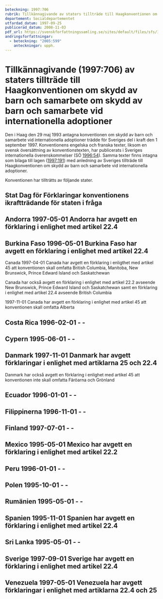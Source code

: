 ```yaml
---
beteckning: 1997:706
rubrik: Tillkännagivande av staters tillträde till Haagkonventionen om skydd av barn och samarbete om skydd av barn och samarbete vid internationella adoptioner
departement: Socialdepartementet
utfardad_datum: 1997-09-25
publicerad_datum: 2008-11-03
pdf_url: https://svenskforfattningssamling.se/sites/default/files/sfs/1997-09/SFS1997-706.pdf
andringsforfattningar:
  - beteckning: "2005:599"
    anteckningar: upph.
---
```


# Tillkännagivande (1997:706) av staters tillträde till Haagkonventionen om skydd av barn och samarbete om skydd av barn och samarbete vid internationella adoptioner

Den i Haag den 29 maj 1993 antagna konventionen om skydd av barn och samarbete vid internationella adoptioner trädde för Sveriges del i kraft den 1 september 1997. Konventionens engelska och franska texter, liksom en svensk översättning av konventionstexten, har publicerats i Sveriges internationella överenskommelser (SÖ [1996:54](https://selex.se/eli/sfs/1996/54)). Samma texter finns intagna som bilaga till lagen ([1997:191](https://selex.se/eli/sfs/1997/191)) med anledning av Sveriges tillträde till Haagkonventionen om skydd av barn och samarbete vid internationella adoptioner.

Konventionen har tillträtts av följande stater.

## Stat			Dag för			Förklaringar konventionens ikraftträdande för staten i fråga

## Andorra			1997-05-01		Andorra har avgett en förklaring i enlighet med artikel 22.4

## Burkina Faso		1996-05-01		Burkina Faso har avgett en förklaring i enlighet med artikel 22.4

Canada			1997-04-01		Canada har avgett en förklaring i enligthet med artikel 45 att konventionen skall omfatta British Columbia, Manitoba, New Brunswick, Prince Edward Island och Saskatchewan

Canada har också avgett en förklaring i enlighet med artikel 22.2 avseende New Brunswick, Prince Edward Island och Saskatchewan samt en förklaring i enlighet med artikel 22.4 avseende British Columbia

1997-11-01		Canada har avgett en förklaring i enlighet med artikel 45 att konventionen skall omfatta Alberta

## Costa Rica		1996-02-01		- -

## Cypern			1995-06-01		- -

## Danmark			1997-11-01		Danmark har avgett förklaringar i enlighet med artiklarna 25 och 22.4

Danmark har också avgett en förklaring i enlighet med artikel 45 att konventionen inte skall omfatta Färöarna och Grönland

## Ecuador			1996-01-01		- -

## Filippinerna		1996-11-01		- -

## Finland			1997-07-01		- -

## Mexico			1995-05-01		Mexico har avgett en förklaring i enlighet med artikel 22.2

## Peru			1996-01-01		- -

## Polen			1995-10-01		- -

## Rumänien		1995-05-01		- -

## Spanien			1995-11-01		Spanien har avgett en förklaring i enlighet med artikel 22.4

## Sri Lanka		1995-05-01		- -

## Sverige			1997-09-01		Sverige har avgett en förklaring i enlighet med artikel 22.4

## Venezuela		1997-05-01		Venezuela har avgett förklaringar i enlighet med artiklarna 22.4 och 25